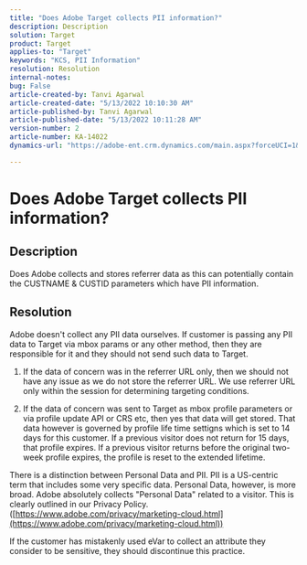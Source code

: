 ```yaml
---
title: "Does Adobe Target collects PII information?"
description: Description
solution: Target
product: Target
applies-to: "Target"
keywords: "KCS, PII Information"
resolution: Resolution
internal-notes: 
bug: False
article-created-by: Tanvi Agarwal
article-created-date: "5/13/2022 10:10:30 AM"
article-published-by: Tanvi Agarwal
article-published-date: "5/13/2022 10:11:28 AM"
version-number: 2
article-number: KA-14022
dynamics-url: "https://adobe-ent.crm.dynamics.com/main.aspx?forceUCI=1&pagetype=entityrecord&etn=knowledgearticle&id=40bfe4e7-a4d2-ec11-a7b5-00224809c27a"

---
```

# Does Adobe Target collects PII information?

## Description


Does Adobe collects and stores referrer data as this can potentially contain the CUSTNAME & CUSTID parameters which have PII information.


## Resolution


Adobe doesn't collect any PII data ourselves. If customer is passing any PII data to Target via mbox params or any other method, then they are responsible for it and they should not send such data to Target.



1. If the data of concern was in the referrer URL only, then we should not have any issue as we do not store the referrer URL. We use referrer URL only within the session for determining targeting conditions.

2. If the data of concern was sent to Target as mbox profile parameters or via profile update API or CRS etc, then yes that data will get stored. That data however is governed by profile life time settigns which is set to 14 days for this customer. If a previous visitor does not return for 15 days, that profile expires. If a previous visitor returns before the original two-week profile expires, the profile is reset to the extended lifetime.





There is a distinction between Personal Data and PII. PII is a US-centric term that includes some very specific data. Personal Data, however, is more broad. Adobe absolutely collects "Personal Data" related to a visitor. This is clearly outlined in our Privacy Policy. ([https://www.adobe.com/privacy/marketing-cloud.html](https://www.adobe.com/privacy/marketing-cloud.html))



If the customer has mistakenly used eVar to collect an attribute they consider to be sensitive, they should discontinue this practice.
